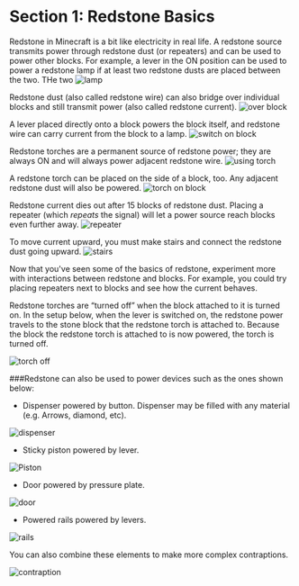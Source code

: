 # Section 1: Redstone Basics

Redstone in Minecraft is a bit like electricity in real life. A redstone source transmits power through redstone dust (or repeaters) and can be used to power other blocks. For example, a lever in the ON position can be used to power a redstone lamp if at least two redstone dusts are placed between the two. THe two
![lamp](images/section_1/simple_lamp.png)  

Redstone dust (also called redstone wire) can also bridge over individual blocks and still transmit power (also called redstone current).
![over block](images/section_1/going_over_block.png)  

A lever placed directly onto a block powers the block itself, and redstone wire can carry current from the block to a lamp.
![switch on block](images/section_1/switch_on_block.png)  

Redstone torches are a permanent source of redstone power; they are always ON and will always power adjacent redstone wire.
![using torch](images/section_1/torch_not_lever.png)  

A redstone torch can be placed on the side of a block, too. Any adjacent redstone dust will also be powered.
![torch on block](images/section_1/torch_on_block.png)  

Redstone current dies out after 15 blocks of redstone dust. Placing a repeater (which _repeats_ the signal) will let a power source reach blocks even further away.
![repeater](images/section_1/repeater.png)  

To move current upward, you must make stairs and connect the redstone dust going upward.
![stairs](images/section_1/stairs.png)  

Now that you've seen some of the basics of redstone, experiment more with interactions between redstone and blocks. For example, you could try placing repeaters next to blocks and see how the current behaves.

Redstone torches are “turned off” when the block attached to it is turned on. In the setup below, when the lever is switched on, the redstone power travels to the stone block that the redstone torch is attached to. Because the block the redstone torch is attached to is now powered, the torch is turned off.

![torch off](images/section_1/Redstone_torch_turned_off.png)  

###Redstone can also be used to power devices such as the ones shown below:  
* Dispenser powered by button. Dispenser may be filled with any material (e.g. Arrows, diamond, etc).

![dispenser](images/section_1/Dispenser.png)  

* Sticky piston powered by lever.

![Piston](images/section_1/Piston.png)  

* Door powered by pressure plate.

![door](images/section_1/Door.png)

* Powered rails powered by levers.

![rails](images/section_1/Powered_Rails.png)  


You can also combine these elements to make more complex contraptions.

![contraption](images/section_1/redstone_contraption.png)
